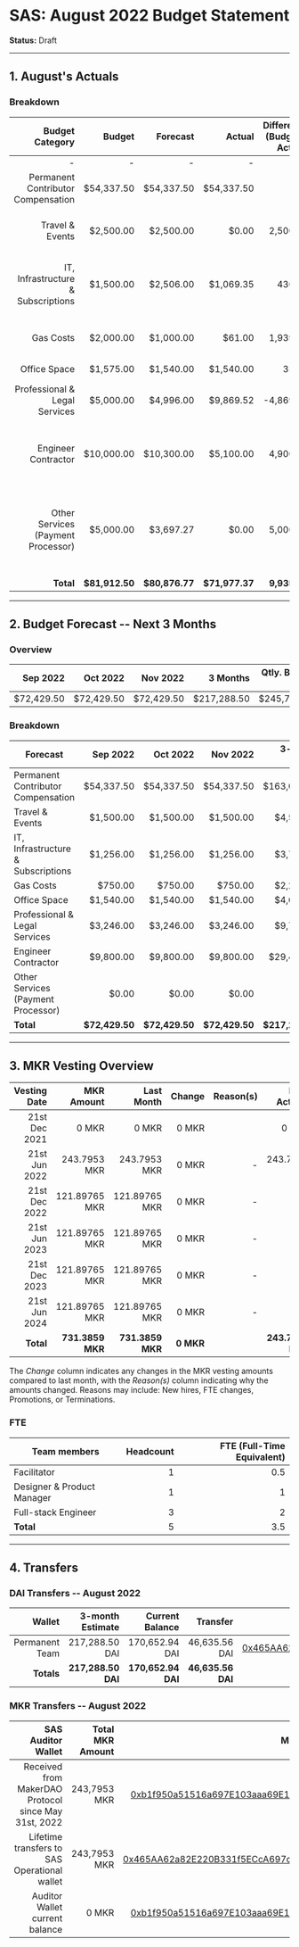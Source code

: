 # SAS: August 2022 Budget Statement

**Status:** Draft

---
## 1. August's Actuals

### Breakdown

| Budget Category                          | Budget       | Forecast      | Actual       |Difference (Budget - Actual)|Difference (Forecast - Actual)|   Payments   |   Comment     |
|-----------------------------------------:|-------------:|--------------:|-------------:|---------------------------:|-----------------------------:|-------------:|--------------:|
|                                         -|             -|              -|             -|                           -|                             -|    $71,977.37|              -|
| Permanent Contributor Compensation       |    $54,337.50|     $54,337.50|    $54,337.50|                           0|                             0|             -|              -|  
| Travel & Events                          |     $2,500.00|      $2,500.00|         $0.00|                    2,500.00|                      2,500.00|             -|Stopped traveling and offsites for now|
| IT, Infrastructure & Subscriptions       |     $1,500.00|      $2,506.00|     $1,069.35|                      430.65|                      1,436.65|             -|lower infrastructure subscription costs than in the past|
| Gas Costs                                |     $2,000.00|      $1,000.00|        $61.00|                    1,939.00|                        939.00|             -|Low fees + fewer onchain testing|
| Office Space                             |     $1,575.00|      $1,540.00|     $1,540.00|                       35.00|                             0|             -|              -|
| Professional & Legal Services            |     $5,000.00|      $4,996.00|     $9,869.52|                   -4,869.52|                     -4,873.52|             -|Legal Consultation due to recent events|
| Engineer Contractor                      |    $10,000.00|     $10,300.00|     $5,100.00|                    4,900.00|                      5,200.00|             -|Reduced contractor work in vacation season|
| Other Services (Payment Processor)       |     $5,000.00|      $3,697.27|         $0.00|                    5,000.00|                      3,697.27|             -|Changed Payment Flow (testing this month, might change in future to old style)|
| **Total**                                |**$81,912.50**| **$80,876.77**|**$71,977.37**|                **9,935.13**|                  **8,899.40**|**$71,977.37**|              -|

---

## 2. Budget Forecast -- Next 3 Months

### Overview

|  Sep 2022  |  Oct 2022  |   Nov 2022 |  3 Months  |Qtly. Budget Cap|Budget Cap + Buffer|
| ----------:| ----------:| ----------:| ----------:| --------------:| -----------------:|
|  $72,429.50|  $72,429.50|  $72,429.50| $217,288.50|     $245,737.50|        $282,598.13|

### Breakdown

| Forecast                            |   Sep 2022    |   Oct 2022    |    Nov 2022  | 3-month Total |   Budget Cap  |
|-------------------------------------|--------------:|--------------:|-------------:|--------------:|--------------:|
| Permanent Contributor Compensation  |     $54,337.50|     $54,337.50|    $54,337.50|    $163,012.50|    $163,012.50|
| Travel & Events                     |      $1,500.00|      $1,500.00|     $1,500.00|      $4,500.00|      $7,500.00|
| IT, Infrastructure & Subscriptions  |      $1,256.00|      $1,256.00|     $1,256.00|      $3,768.00|      $4,500.00|
| Gas Costs                           |        $750.00|        $750.00|       $750.00|      $2,250.00|      $6,000.00|
| Office Space                        |      $1,540.00|      $1,540.00|     $1,540.00|      $4,620.00|      $4,725.00|
| Professional & Legal Services       |      $3,246.00|      $3,246.00|     $3,246.00|      $9,738.00|     $15,000.00|
| Engineer Contractor                 |      $9,800.00|      $9,800.00|     $9,800.00|     $29,400.00|     $30,000.00|
| Other Services (Payment Processor)  |          $0.00|          $0.00|         $0.00|          $0.00|     $15,000.00|
| **Total**                           | **$72,429.50**| **$72,429.50**|**$72,429.50**|**$217,288.50**|**$245,737.50**|


---

## 3. MKR Vesting Overview


|  Vesting Date         |       MKR Amount |    Last Month  |  Change |      Reason(s) |   MKR Actuals   |
|----------------------:|-----------------:|---------------:|--------:|---------------:|----------------:|
|  21st Dec 2021        |       0 MKR      |          0 MKR |   0 MKR |                |           0 MKR |
|  21st Jun 2022        |     243.7953 MKR |   243.7953 MKR |   0 MKR |              - |    243.7953 MKR |
|  21st Dec 2022        |    121.89765 MKR |  121.89765 MKR |   0 MKR |              - |               - |
|  21st Jun 2023        |    121.89765 MKR |  121.89765 MKR |   0 MKR |              - |               - |
|  21st Dec 2023        |    121.89765 MKR |  121.89765 MKR |   0 MKR |              - |               - |
|  21st Jun 2024        |    121.89765 MKR |  121.89765 MKR |   0 MKR |              - |               - |
|  **Total**            | **731.3859 MKR** |**731.3859 MKR**|**0 MKR**|                |**243.7953 MKR** |

The *Change* column indicates any changes in the MKR vesting amounts compared to last month, with the *Reason(s)* column indicating why the amounts changed. Reasons may include: New hires, FTE changes, Promotions, or Terminations.

### FTE

| Team members              |Headcount|FTE (Full-Time Equivalent)|
|---------------------------|--------:|-------------------------:|
| Facilitator               |1        |0.5                       |
| Designer & Product Manager|1        |1                         |
| Full-stack Engineer       |3        |2                         |
| **Total**                 |5        |3.5                       |

---

## 4. Transfers

### DAI Transfers -- August 2022

|           Wallet|  3-month Estimate|   Current Balance|          Transfer|                         Multi-sig Address|
|----------------:|-----------------:|-----------------:|-----------------:|-----------------------------------------:|
|   Permanent Team|    217,288.50 DAI|    170,652.94 DAI|     46,635.56 DAI|[0x465AA62a82E220B331f5ECcA697c20E89554B298](https://gnosis-safe.io/app/eth:0x465AA62a82E220B331f5ECcA697c20E89554B298/transactions/history)|
|       **Totals**|**217,288.50 DAI**|**170,652.94 DAI**| **46,635.56 DAI**|                                          |

### MKR Transfers -- August 2022

|  SAS Auditor Wallet                                  | Total MKR Amount |                           Multi-sig Address |
|-----------------------------------------------------:|-----------------:|--------------------------------------------:|
| Received from MakerDAO Protocol since May 31st, 2022 |     243,7953 MKR |[0xb1f950a51516a697E103aaa69E152d839182f6Fe](https://gnosis-safe.io/app/eth:0xb1f950a51516a697E103aaa69E152d839182f6Fe/transactions/history)|
| Lifetime transfers to SAS Operational wallet         |     243,7953 MKR |[0x465AA62a82E220B331f5ECcA697c20E89554B298](https://gnosis-safe.io/app/eth:0x465AA62a82E220B331f5ECcA697c20E89554B298/transactions/history)| 
| Auditor Wallet current balance                       |            0 MKR |[0xb1f950a51516a697E103aaa69E152d839182f6Fe](https://gnosis-safe.io/app/eth:0xb1f950a51516a697E103aaa69E152d839182f6Fe/transactions/history)| 

